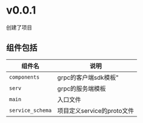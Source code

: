 # v0.0.1

创建了项目

## 组件包括

| 组件名           | 说明                       |
| ---------------- | -------------------------- |
| `components`     | grpc的客户端sdk模板"       |
| `serv`           | grpc的服务端模板           |
| `main`           | 入口文件                   |
| `service_schema` | 项目定义service的proto文件 |
